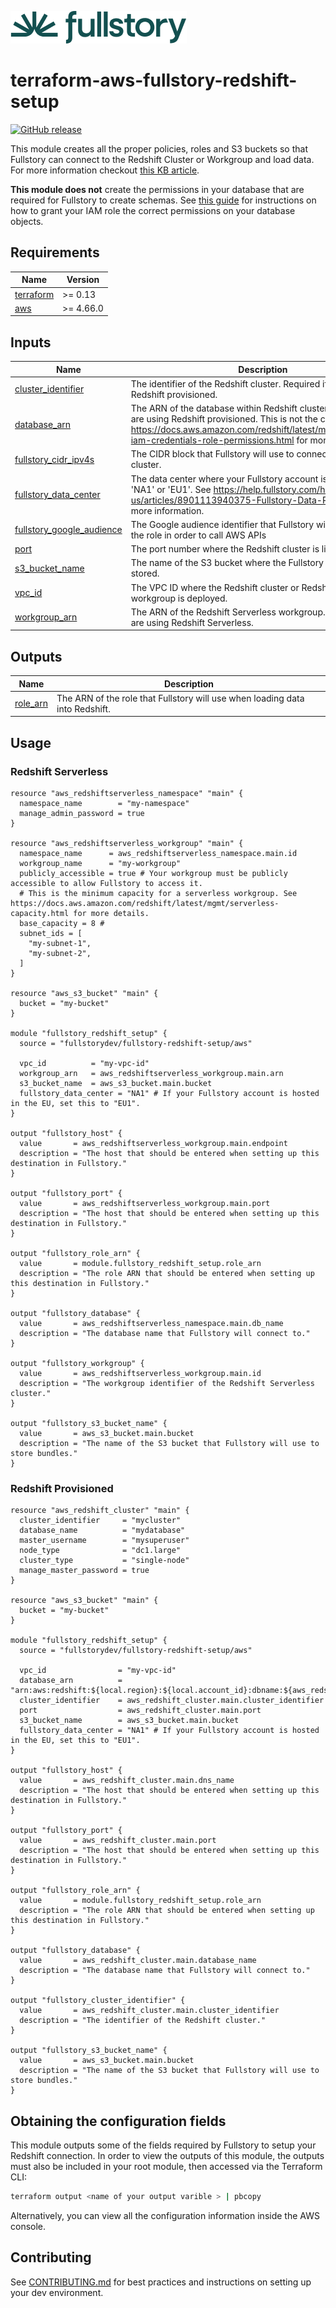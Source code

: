 <a href="https://fullstory.com"><img src="https://github.com/fullstorydev/terraform-aws-fullstory-redshift-setup/blob/main/assets/fs-logo.png?raw=true"></a>

# terraform-aws-fullstory-redshift-setup

[![GitHub release](https://img.shields.io/github/release/fullstorydev/terraform-aws-fullstory-redshift-setup.svg)](https://github.com/fullstorydev/terraform-aws-fullstory-redshift-setup/releases/)

This module creates all the proper policies, roles and S3 buckets so that Fullstory can connect to the Redshift Cluster or Workgroup and load data. For more information checkout [this KB article](https://help.fullstory.com/hc/en-us/articles/18791516308887-Amazon-Redshift).

**This module does not** create the permissions in your database that are required for Fullstory to create schemas. See [this guide](https://help.fullstory.com/hc/en-us/articles/18791516308887-Amazon-Redshift#h_01HNGMBXC344AM02MR35QFZJ2T) for instructions on how to grant your IAM role the correct permissions on your database objects.

<!-- BEGIN_TF_DOCS -->
## Requirements

| Name | Version |
|------|---------|
| <a name="requirement_terraform"></a> [terraform](#requirement\_terraform) | >= 0.13 |
| <a name="requirement_aws"></a> [aws](#requirement\_aws) | >= 4.66.0 |

## Inputs

| Name | Description | Type | Default | Required |
|------|-------------|------|---------|:--------:|
| <a name="input_cluster_identifier"></a> [cluster\_identifier](#input\_cluster\_identifier) | The identifier of the Redshift cluster. Required if you are using Redshift provisioned. | `string` | `""` | no |
| <a name="input_database_arn"></a> [database\_arn](#input\_database\_arn) | The ARN of the database within Redshift cluster. Required if you are using Redshift provisioned. This is not the cluster ARN, see https://docs.aws.amazon.com/redshift/latest/mgmt/generating-iam-credentials-role-permissions.html for more information. | `string` | `""` | no |
| <a name="input_fullstory_cidr_ipv4s"></a> [fullstory\_cidr\_ipv4s](#input\_fullstory\_cidr\_ipv4s) | The CIDR block that Fullstory will use to connect to the Redshift cluster. | `list(string)` | `[]` | no |
| <a name="input_fullstory_data_center"></a> [fullstory\_data\_center](#input\_fullstory\_data\_center) | The data center where your Fullstory account is hosted. Either 'NA1' or 'EU1'. See https://help.fullstory.com/hc/en-us/articles/8901113940375-Fullstory-Data-Residency for more information. | `string` | `"NA1"` | no |
| <a name="input_fullstory_google_audience"></a> [fullstory\_google\_audience](#input\_fullstory\_google\_audience) | The Google audience identifier that Fullstory will use to assume the role in order to call AWS APIs | `string` | `""` | no |
| <a name="input_port"></a> [port](#input\_port) | The port number where the Redshift cluster is listening. | `number` | `5439` | no |
| <a name="input_s3_bucket_name"></a> [s3\_bucket\_name](#input\_s3\_bucket\_name) | The name of the S3 bucket where the Fullstory bundles are stored. | `string` | n/a | yes |
| <a name="input_vpc_id"></a> [vpc\_id](#input\_vpc\_id) | The VPC ID where the Redshift cluster or Redshift Serverless workgroup is deployed. | `string` | n/a | yes |
| <a name="input_workgroup_arn"></a> [workgroup\_arn](#input\_workgroup\_arn) | The ARN of the Redshift Serverless workgroup. Required if you are using Redshift Serverless. | `string` | `""` | no |

## Outputs

| Name | Description |
|------|-------------|
| <a name="output_role_arn"></a> [role\_arn](#output\_role\_arn) | The ARN of the role that Fullstory will use when loading data into Redshift. |

## Usage

### Redshift Serverless
```hcl
resource "aws_redshiftserverless_namespace" "main" {
  namespace_name        = "my-namespace"
  manage_admin_password = true
}

resource "aws_redshiftserverless_workgroup" "main" {
  namespace_name      = aws_redshiftserverless_namespace.main.id
  workgroup_name      = "my-workgroup"
  publicly_accessible = true # Your workgroup must be publicly accessible to allow Fullstory to access it.
  # This is the minimum capacity for a serverless workgroup. See https://docs.aws.amazon.com/redshift/latest/mgmt/serverless-capacity.html for more details.
  base_capacity = 8 #
  subnet_ids = [
    "my-subnet-1",
    "my-subnet-2",
  ]
}

resource "aws_s3_bucket" "main" {
  bucket = "my-bucket"
}

module "fullstory_redshift_setup" {
  source = "fullstorydev/fullstory-redshift-setup/aws"

  vpc_id          = "my-vpc-id"
  workgroup_arn   = aws_redshiftserverless_workgroup.main.arn
  s3_bucket_name  = aws_s3_bucket.main.bucket
  fullstory_data_center = "NA1" # If your Fullstory account is hosted in the EU, set this to "EU1".
}

output "fullstory_host" {
  value       = aws_redshiftserverless_workgroup.main.endpoint
  description = "The host that should be entered when setting up this destination in Fullstory."
}

output "fullstory_port" {
  value       = aws_redshiftserverless_workgroup.main.port
  description = "The host that should be entered when setting up this destination in Fullstory."
}

output "fullstory_role_arn" {
  value       = module.fullstory_redshift_setup.role_arn
  description = "The role ARN that should be entered when setting up this destination in Fullstory."
}

output "fullstory_database" {
  value       = aws_redshiftserverless_namespace.main.db_name
  description = "The database name that Fullstory will connect to."
}

output "fullstory_workgroup" {
  value       = aws_redshiftserverless_workgroup.main.id
  description = "The workgroup identifier of the Redshift Serverless cluster."
}

output "fullstory_s3_bucket_name" {
  value       = aws_s3_bucket.main.bucket
  description = "The name of the S3 bucket that Fullstory will use to store bundles."
}
```

### Redshift Provisioned
```hcl
resource "aws_redshift_cluster" "main" {
  cluster_identifier     = "mycluster"
  database_name          = "mydatabase"
  master_username        = "mysuperuser"
  node_type              = "dc1.large"
  cluster_type           = "single-node"
  manage_master_password = true
}

resource "aws_s3_bucket" "main" {
  bucket = "my-bucket"
}

module "fullstory_redshift_setup" {
  source = "fullstorydev/fullstory-redshift-setup/aws"

  vpc_id                = "my-vpc-id"
  database_arn          = "arn:aws:redshift:${local.region}:${local.account_id}:dbname:${aws_redshift_cluster.main.cluster_identifier}/${aws_redshift_cluster.main.database_name}"
  cluster_identifier    = aws_redshift_cluster.main.cluster_identifier
  port                  = aws_redshift_cluster.main.port
  s3_bucket_name        = aws_s3_bucket.main.bucket
  fullstory_data_center = "NA1" # If your Fullstory account is hosted in the EU, set this to "EU1".
}

output "fullstory_host" {
  value       = aws_redshift_cluster.main.dns_name
  description = "The host that should be entered when setting up this destination in Fullstory."
}

output "fullstory_port" {
  value       = aws_redshift_cluster.main.port
  description = "The host that should be entered when setting up this destination in Fullstory."
}

output "fullstory_role_arn" {
  value       = module.fullstory_redshift_setup.role_arn
  description = "The role ARN that should be entered when setting up this destination in Fullstory."
}

output "fullstory_database" {
  value       = aws_redshift_cluster.main.database_name
  description = "The database name that Fullstory will connect to."
}

output "fullstory_cluster_identifier" {
  value       = aws_redshift_cluster.main.cluster_identifier
  description = "The identifier of the Redshift cluster."
}

output "fullstory_s3_bucket_name" {
  value       = aws_s3_bucket.main.bucket
  description = "The name of the S3 bucket that Fullstory will use to store bundles."
}
```
<!-- END_TF_DOCS -->

## Obtaining the configuration fields

This module outputs some of the fields required by Fullstory to setup your Redshift connection. In order to view the outputs of this module, the outputs must also be included in your root module, then accessed via the Terraform CLI:

```bash
terraform output <name of your output varible > | pbcopy
```

Alternatively, you can view all the configuration information inside the AWS console.

## Contributing

See [CONTRIBUTING.md](https://github.com/fullstorydev/terraform-aws-fullstory-aws-setup/blob/main/.github/CONTRIBUTING.md) for best practices and instructions on setting up your dev environment.
